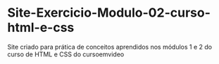 # Site-Exercicio-Modulo-02-curso-html-e-css
 Site criado para prática de conceitos aprendidos nos módulos 1 e 2 do curso de HTML e CSS do cursoemvideo
